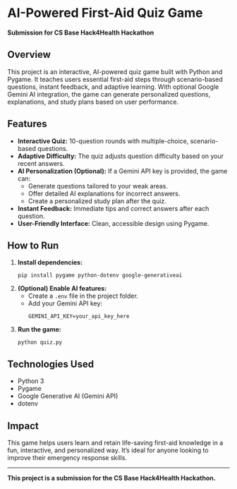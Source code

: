 # AI-Powered First-Aid Quiz Game

**Submission for CS Base Hack4Health Hackathon**

## Overview

This project is an interactive, AI-powered quiz game built with Python and Pygame. It teaches users essential first-aid steps through scenario-based questions, instant feedback, and adaptive learning. With optional Google Gemini AI integration, the game can generate personalized questions, explanations, and study plans based on user performance.

## Features

- **Interactive Quiz:** 10-question rounds with multiple-choice, scenario-based questions.
- **Adaptive Difficulty:** The quiz adjusts question difficulty based on your recent answers.
- **AI Personalization (Optional):** If a Gemini API key is provided, the game can:
  - Generate questions tailored to your weak areas.
  - Offer detailed AI explanations for incorrect answers.
  - Create a personalized study plan after the quiz.
- **Instant Feedback:** Immediate tips and correct answers after each question.
- **User-Friendly Interface:** Clean, accessible design using Pygame.

## How to Run

1. **Install dependencies:**
   ```
   pip install pygame python-dotenv google-generativeai
   ```
2. **(Optional) Enable AI features:**
   - Create a `.env` file in the project folder.
   - Add your Gemini API key:
     ```
     GEMINI_API_KEY=your_api_key_here
     ```
3. **Run the game:**
   ```
   python quiz.py
   ```

## Technologies Used

- Python 3
- Pygame
- Google Generative AI (Gemini API)
- dotenv

## Impact

This game helps users learn and retain life-saving first-aid knowledge in a fun, interactive, and personalized way. It’s ideal for anyone looking to improve their emergency response skills.

---

**This project is a submission for the CS Base Hack4Health Hackathon.**

